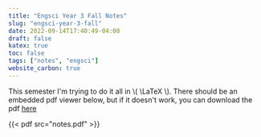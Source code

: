 ```yaml
---
title: "Engsci Year 3 Fall Notes"
slug: "engsci-year-3-fall"
date: 2022-09-14T17:40:49-04:00
draft: false
katex: true
toc: false
tags: ["notes", "engsci"]
website_carbon: true
---
```



This semester I'm trying to do it all in  \\( \LaTeX \\).
There should be an embedded pdf viewer below, but if it doesn't work, you can download the pdf [here](notes.pdf)


{{< pdf src="notes.pdf" >}}















